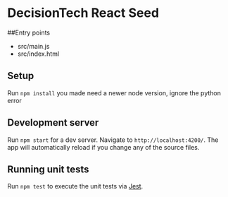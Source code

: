 # DecisionTech React Seed

##Entry points
* src/main.js
* src/index.html

## Setup

Run `npm install` you made need a newer node version, ignore the python error


## Development server

Run `npm start` for a dev server. Navigate to `http://localhost:4200/`. The app will automatically reload if you change any of the source files.

## Running unit tests

Run `npm test` to execute the unit tests via [Jest](https://facebook.github.io/jest/).